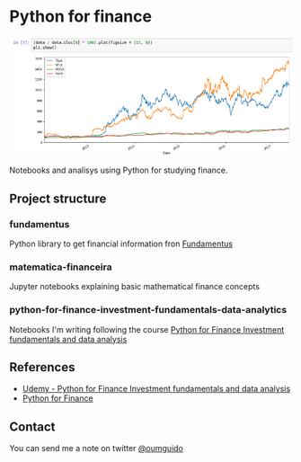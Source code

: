 # Python for finance

![Python for Finance cover](capa.png)

Notebooks and analisys using Python for studying finance.

## Project structure

### fundamentus
Python library to get financial information fron [Fundamentus](http://www.fundamentus.com.br/)
### matematica-financeira
Jupyter notebooks explaining basic mathematical finance concepts

### python-for-finance-investment-fundamentals-data-analytics
Notebooks I'm writing following the course [Python for Finance Investment fundamentals and data analysis](https://www.udemy.com/python-for-finance-investment-fundamentals-data-analytics/)

## References

- [Udemy - Python for Finance Investment fundamentals and data analysis](https://www.udemy.com/python-for-finance-investment-fundamentals-data-analytics/)
- [Python for Finance](http://www.guidopercu.com.br/blog/python-for-finance/)

## Contact

You can send me a note on twitter [@oumguido](http://www.twitter.com/oumguido)
